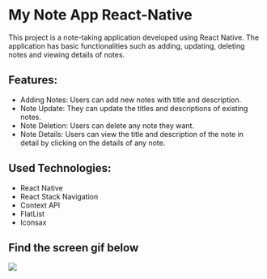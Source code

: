 # My Note App React-Native

This project is a note-taking application developed using React Native. The application has basic functionalities such as adding, updating, deleting notes and viewing details of notes.
<br/>

## Features:
- Adding Notes: Users can add new notes with title and description.
- Note Update: They can update the titles and descriptions of existing notes.
- Note Deletion: Users can delete any note they want.
- Note Details: Users can view the title and description of the note in detail by clicking on the details of any note.

## Used Technologies: 
- React Native
- React Stack Navigation
- Context API
- FlatList
- Iconsax


<h2> Find the screen gif below </h2>

![](/note.gif)